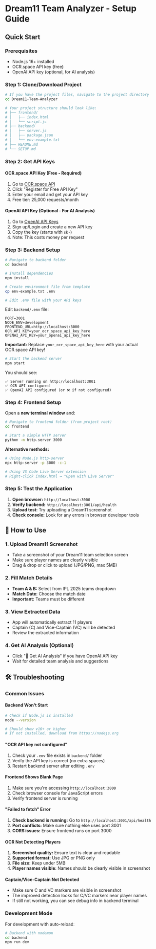 # Dream11 Team Analyzer - Setup Guide

## Quick Start

### Prerequisites
- Node.js 16+ installed
- OCR.space API key (free)
- OpenAI API key (optional, for AI analysis)

### Step 1: Clone/Download Project

```bash
# If you have the project files, navigate to the project directory
cd Dream11-Team-Analyzer

# Your project structure should look like:
# ├── frontend/
# │   ├── index.html
# │   └── script.js
# ├── backend/
# │   ├── server.js
# │   ├── package.json
# │   └── env-example.txt
# ├── README.md
# └── SETUP.md
```

### Step 2: Get API Keys

#### OCR.space API Key (Free - Required)
1. Go to [OCR.space API](https://ocr.space/ocrapi)
2. Click "Register for Free API Key"
3. Enter your email and get your API key
4. Free tier: 25,000 requests/month

#### OpenAI API Key (Optional - For AI Analysis)
1. Go to [OpenAI API Keys](https://platform.openai.com/api-keys)
2. Sign up/Login and create a new API key
3. Copy the key (starts with `sk-`)
4. Note: This costs money per request

### Step 3: Backend Setup

```bash
# Navigate to backend folder
cd backend

# Install dependencies
npm install

# Create environment file from template
cp env-example.txt .env

# Edit .env file with your API keys
```

Edit `backend/.env` file:
```env
PORT=3001
NODE_ENV=development
FRONTEND_URL=http://localhost:3000
OCR_API_KEY=your_ocr_space_api_key_here
OPENAI_API_KEY=your_openai_api_key_here
```

**Important:** Replace `your_ocr_space_api_key_here` with your actual OCR.space API key!

```bash
# Start the backend server
npm start
```

You should see:
```
✅ Server running on http://localhost:3001
✅ OCR API configured
✅ OpenAI API configured (or ❌ if not configured)
```

### Step 4: Frontend Setup

Open a **new terminal window** and:

```bash
# Navigate to frontend folder (from project root)
cd frontend

# Start a simple HTTP server
python -m http.server 3000
```

**Alternative methods:**
```bash
# Using Node.js http-server
npx http-server -p 3000 -c-1

# Using VS Code Live Server extension
# Right-click index.html → "Open with Live Server"
```

### Step 5: Test the Application

1. **Open browser:** `http://localhost:3000`
2. **Verify backend:** `http://localhost:3001/api/health`
3. **Upload test:** Try uploading a Dream11 screenshot
4. **Check console:** Look for any errors in browser developer tools

## 📱 How to Use

### 1. Upload Dream11 Screenshot
- Take a screenshot of your Dream11 team selection screen
- Make sure player names are clearly visible
- Drag & drop or click to upload (JPG/PNG, max 5MB)

### 2. Fill Match Details
- **Team A & B:** Select from IPL 2025 teams dropdown
- **Match Date:** Choose the match date
- **Important:** Teams must be different

### 3. View Extracted Data
- App will automatically extract 11 players
- Captain (C) and Vice-Captain (VC) will be detected
- Review the extracted information

### 4. Get AI Analysis (Optional)
- Click "🤖 Get AI Analysis" if you have OpenAI API key
- Wait for detailed team analysis and suggestions

## 🛠️ Troubleshooting

### Common Issues

#### Backend Won't Start
```bash
# Check if Node.js is installed
node --version

# Should show v16+ or higher
# If not installed, download from https://nodejs.org
```

#### "OCR API key not configured"
1. Check your `.env` file exists in `backend/` folder
2. Verify the API key is correct (no extra spaces)
3. Restart backend server after editing `.env`

#### Frontend Shows Blank Page
1. Make sure you're accessing `http://localhost:3000`
2. Check browser console for JavaScript errors
3. Verify frontend server is running

#### "Failed to fetch" Error
1. **Check backend is running:** Go to `http://localhost:3001/api/health`
2. **Port conflicts:** Make sure nothing else uses port 3001
3. **CORS issues:** Ensure frontend runs on port 3000

#### OCR Not Detecting Players
1. **Screenshot quality:** Ensure text is clear and readable
2. **Supported format:** Use JPG or PNG only
3. **File size:** Keep under 5MB
4. **Player names visible:** Names should be clearly visible in screenshot

#### Captain/Vice-Captain Not Detected
- Make sure C and VC markers are visible in screenshot
- The improved detection looks for C/VC markers near player names
- If still not working, you can see debug info in backend terminal

### Development Mode

For development with auto-reload:

```bash
# Backend with nodemon
cd backend
npm run dev
